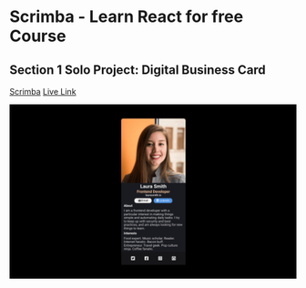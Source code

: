 # Scrimba - Learn React for free Course
## Section 1 Solo Project: Digital Business Card

[Scrimba](https://scrimba.com/learn/learnreact/section-1-solo-project-coce646e88eea46f91af43ca4)
[Live Link](https://jdegand.github.io/digital-business-card)

![](digital-business-card.png)